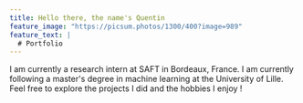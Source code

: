 ```yaml
---
title: Hello there, the name's Quentin 
feature_image: "https://picsum.photos/1300/400?image=989"
feature_text: |
  # Portfolio
---
```

I am currently a research intern at SAFT in Bordeaux, France. I am currently following a master's degree in machine learning at the University of Lille.  
Feel free to explore the projects I did and the hobbies I enjoy !
